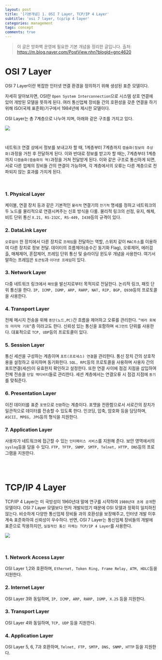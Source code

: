```yaml
---
layout: post
title: '[기본개념] 1. OSI 7 Layer, TCP/IP 4 Layer'
subtitle: 'osi 7 layer, tcp/ip 4 layer'
categories: management
tags: concept
comments: true
---
```


> 이 글은 방화벽 운영에 필요한 기본 개념을 정리한 글입니다. 출처: https://m.blog.naver.com/PostView.nhn?blogId=gnc4620

# OSI 7 Layer

OSI 7 Layer이란 복잡한 인터넷 연결 환경을 정의하기 위해 생성된 표준 모델이다.

자세히 알아보자면, OSI란 `Open System Interconnection`으로 시스템 상호 연결에 있어 개방된 모델을 뜻하게 된다. 여러 통신업체 장비들 간의 호환성을 갖춘 연결을 하기 위해 ISO(국제 표준화)기구에서 1984년에 제시한 모델이다. 

OSI Layer는 총 7계층으로 나누어 지며, 아래와 같은 구조를 가지고 있다.

![](https://chanbin.github.io/assets/img/osi-7-layer/1.png)

<br>

네트워크 연결 상에서 정보를 보내고자 할 때, 1계층부터 7계층까지 `캡슐화(정보의 추상화)`과정을 거친 후 전달하게 된다. 이와 반대로 정보를 받고자 할 때는, 7계층부터 1계층까지 `디캡슐화(캡슐화의 역)`과정을 거쳐 전달받게 된다. 이와 같은 구조로 통신하게 되면, 서로 다른 업체의 장비들 간의 연결이 가능하며, 각 계층에서의 오류는 다른 계층으로 전파되지 않는 효과를 가지게 된다.

<br>

### 1. Physical Layer

케이블, 연결 장치 등과 같은 기본적인 `물리적` 연결기의 `전기적` 명세를 정하고 네트워크의 두 노드를 물리적으로 연결시켜주는 신호 방식을 다룸. 물리적 링크의 선정, 유지, 해체, 비트 단위 통신 `X.21, RS-232C, RS-449, I430`등의 규격이 있다.

### 2. DataLink Layer

`오류없이` 한 장치에서 다른 장치로 `프레임`을 전달하는 역할, 스위치 같이 `MAC주소`를 이용하여 다른 장치로 정보 전달. 데이터의 흐름제어(송수긴 동기화 Flag), 오류제어, 에러검출, 매체제어, 혼잡제어, 프레임 단위 통신 및 슬라이딩 윈도우 개념을 사용한다. 여기서 말하는 프레임은 `토큰링`과 `이더넷 프레임`이 있다.

### 3. Network Layer

다중 네트워크 링크에서 `패킷`을 발신지로부터 목적지로 전달한다. 논리적 링크, 패킷 단위 통신을 한다.
`IP, ICMP, IGMP, ARP, RARP, NAT, RIP, BGP, Q930`등의 프로토콜을 사용한다.

### 4. Transport Layer

전체 메시지 전송을 위해 `종단(노드,PC)`간 흐름을 제어하고 오류를 관리한다. `“에러 회복의 마지막 기회”`층 이라고도 한다. 신뢰성 있는 통신을 포함하며 `세그먼트` 단위를 사용한다. 대표적으로 `TCP, UDP`등의 프로토콜이 있다. 

### 5. Session Layer

통신 세션을 구성하는 계층이며 `포트(프로세스) 연결`을 관리한다. 통신 장치 간의 상호작용을 설정하고 유지하며 동기화한다. `SQL, RPC`등의 프로토콜을 사용하며 사용자 간의 포트연결(세션)이 유효한지 확인하고 설정한다. 또한 연결 사이에 점검 지점을 삽입하여 전체 전송을 `단일 액티비티`들로 관리한다. 세션 계층에서는 연결오류 시 점검 지점에 `동기`를 맞춰준다. 

### 6. Presentation Layer

이진 데이터를 표준 `포맷`으로 `전환`하는 계층이다. 포맷을 전환함으로서 서로간의 장치가 일관적으로 데이터를 전송할 수 있도록 한다. 인코딩, 압축, 암호화 등을 담당하며, `ASCII, MPEG, JPG`등의 형식을 지원한다.

### 7. Application Layer

사용자가 네트워크에 접근할 수 있는 `인터페이스 서비스`를 지원해 준다. 보안 영역에서의 `syslog`등을 담을 수 있다.
`FTP, TFTP, SNMP, SMTP, Telnet, HTTP, DNS`등의 프로그램을 지원한다.

<br>
<br>

# TCP/IP 4 Layer

TCP/IP 4 Layer는 미 국방성이 1960년대 말에 연구를 시작하여 `1980년대 초에 공개`한 모델이다. OSI 7 Layer 모델보다 먼저 개발되었기 때문에 OSI 모델과 정확히 일치하진 않는다. 비슷하게 다양한 통신업체 장비들 과의 호환성을 보장해주고, 인터넷 개발 이후 계속 표준화하여 신뢰성이 우수하다. 반면, OSI 7 Layer는 통신업체 장비들의 개발에 표준으로 작용하지만, `실질적인 통신 자체는 TCP/IP 4 Layer`를 사용한다.

![](https://chanbin.github.io/assets/img/osi-7-layer/2.png)

<br>

### 1. Network Access Layer

OSI Layer 1,2와 호환하며, `Ethernet, Token Ring, Frame Relay, ATM, HDLC`등을 지원한다.

### 2. Internet Layer

OSI Layer 3와 동일하며, `IP, ICMP, ARP, RARP, IGMP, X.25` 등을 지원한다.

### 3. Transport Layer

OSI Layer 4와 동일하며, `TCP, UDP` 등을 지원한다.

### 4. Application Layer

OSI Layer 5, 6, 7과 호환하며, `Telnet, FTP, SMTP, DNS, SNMP, HTTP` 등을 지원한다.
